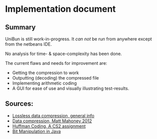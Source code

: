 # Implementation document

## Summary
UniBun is still work-in-progress. It *can not* be run from anywhere except from the netbeans IDE.

No analysis for time- & space-complexity has been done.

The current flaws and needs for improvement are:
- Getting the compression to work
- Outputting (decoding) the compressed file
- Implementing arithmetic coding
- A GUI for ease of use and visually illustrating test-results.

## Sources:
- [Lossless data compression, general info](https://www.maximumcompression.com/algoritms.php "link1")
- [Data compression, Matt Mahoney 2012](http://mattmahoney.net/dc/dce.html "link2")
- [Huffman Coding, A CS2 assignment](https://www2.cs.duke.edu/csed/poop/huff/info/ "link3")
- [Bit Manipulation in Java](https://www.vojtechruzicka.com/bit-manipulation-java-bitwise-bit-shift-operations/ "link 4")

